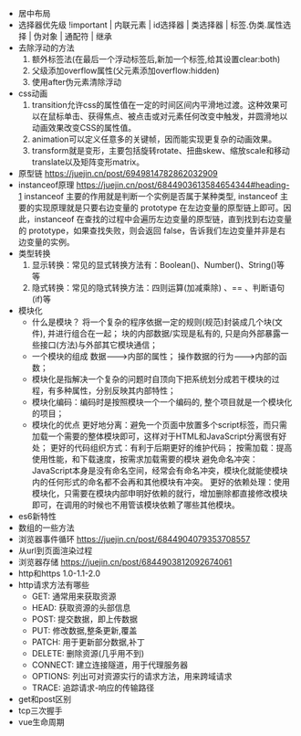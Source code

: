 - 居中布局
- 选择器优先级
    !important | 内联元素 | id选择器 | 类选择器 | 标签.伪类.属性选择 | 伪对象 | 通配符 | 继承
- 去除浮动的方法
    1. 额外标签法(在最后一个浮动标签后,新加一个标签,给其设置clear:both)
    2. 父级添加overflow属性(父元素添加overflow:hidden)
    3. 使用after伪元素清除浮动
- css动画
    1. transition允许css的属性值在一定的时间区间内平滑地过渡。这种效果可以在鼠标单击、获得焦点、被点击或对元素任何改变中触发，并圆滑地以动画效果改变CSS的属性值。
    2. animation可以定义任意多的关键帧，因而能实现更复杂的动画效果。
    3. transform就是变形，主要包括旋转rotate、扭曲skew、缩放scale和移动translate以及矩阵变形matrix。
- 原型链
    https://juejin.cn/post/6949814782862032909
- instanceof原理
    https://juejin.cn/post/6844903613584654344#heading-1
    instanceof 主要的作用就是判断一个实例是否属于某种类型,
    instanceof 主要的实现原理就是只要右边变量的 prototype 在左边变量的原型链上即可。因此，instanceof 在查找的过程中会遍历左边变量的原型链，直到找到右边变量的 prototype，如果查找失败，则会返回 false，告诉我们左边变量并非是右边变量的实例。
- 类型转换
    1. 显示转换：常见的️显式转换方法有：Boolean()、Number()、String()等等
    2. 隐式转换：常见的隐式转换方法：四则运算(加减乘除) 、== 、判断语句(if)等
- 模块化
    - 什么是模块？
        将一个复杂的程序依据一定的规则(规范)封装成几个块(文件), 并进行组合在一起；
        块的内部数据/实现是私有的, 只是向外部暴露一些接口(方法)与外部其它模块通信；     
    - 一个模块的组成
        数据--->内部的属性；
        操作数据的行为--->内部的函数；
    - 模块化是指解决一个复杂的问题时自顶向下把系统划分成若干模块的过程，有多种属性，分别反映其内部特性；
    - 模块化编码：编码时是按照模块一个一个编码的, 整个项目就是一个模块化的项目；
    - 模块化的优点
        更好地分离：避免一个页面中放置多个script标签，而只需加载一个需要的整体模块即可，这样对于HTML和JavaScript分离很有好处；
        更好的代码组织方式：有利于后期更好的维护代码；
        按需加载：提高使用性能，和下载速度，按需求加载需要的模块
        避免命名冲突：JavaScript本身是没有命名空间，经常会有命名冲突，模块化就能使模块内的任何形式的命名都不会再和其他模块有冲突。
        更好的依赖处理：使用模块化，只需要在模块内部申明好依赖的就行，增加删除都直接修改模块即可，在调用的时候也不用管该模块依赖了哪些其他模块。
- es6新特性
- 数组的一些方法
- 浏览器事件循环
    https://juejin.cn/post/6844904079353708557
- 从url到页面渲染过程
- 浏览器存储
    https://juejin.cn/post/6844903812092674061
- http和https   1.0-1.1-2.0
- http请求方法有哪些
    - GET: 通常用来获取资源
    - HEAD: 获取资源的头部信息
    - POST: 提交数据，即上传数据
    - PUT: 修改数据,整条更新,覆盖
    - PATCH: 用于更新部分数据,补丁
    - DELETE: 删除资源(几乎用不到)
    - CONNECT: 建立连接隧道，用于代理服务器
    - OPTIONS: 列出可对资源实行的请求方法，用来跨域请求
    - TRACE: 追踪请求-响应的传输路径 
- get和post区别
- tcp三次握手
- vue生命周期
